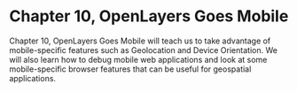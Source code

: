 # Chapter 10, OpenLayers Goes Mobile

Chapter 10, OpenLayers Goes Mobile will teach us to take advantage of mobile-specific features such as Geolocation and Device Orientation. We will also learn how to debug mobile web applications and look at some mobile-specific browser features that can be useful for geospatial applications.